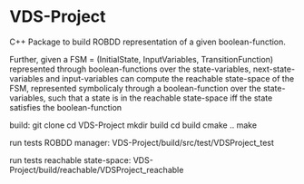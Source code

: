 # VDS-Project

C++ Package to build ROBDD representation of a given boolean-function.

Further, given a FSM = (InitialState, InputVariables, TransitionFunction) represented through boolean-functions over the state-variables, next-state-variables and input-variables can compute the reachable state-space of the FSM, represented symbolicaly through a boolean-function over the state-variables, such that a state is in the reachable state-space iff the state satisfies the boolean-function


build:
  git clone
  cd VDS-Project
  mkdir build 
  cd build
  cmake ..
  make
 
 
 
run tests ROBDD manager:
  VDS-Project/build/src/test/VDSProject_test
  
  
  
run tests reachable state-space:
  VDS-Project/build/reachable/VDSProject_reachable
  
